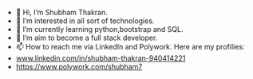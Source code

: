 - 👋 Hi, I’m Shubham Thakran.
- 👀 I’m interested in all sort of technologies.
- 🌱 I’m currently learning python,bootstrap and SQL.
- 💞️ I’m aim to become a full stack developer.
- 📫 How to reach me via LinkedIn and Polywork. Here are my profilies:
-  www.linkedin.com/in/shubham-thakran-940414221
- https://www.polywork.com/shubham7

<!---
ShubhamThakran/ShubhamThakran is a ✨ special ✨ repository because its `README.md` (this file) appears on your GitHub profile.
You can click the Preview link to take a look at your changes.
--->
